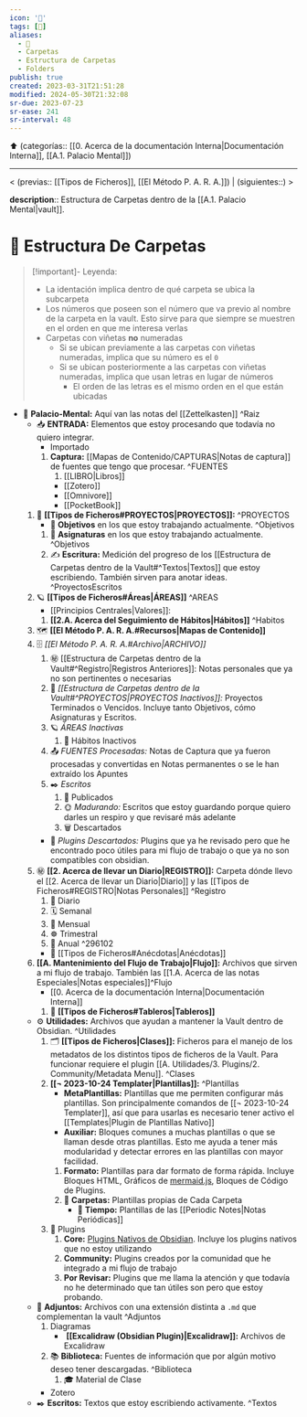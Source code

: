 ```yaml
---
icon: '📂'
tags: [📃]
aliases:
  - 📂
  - Carpetas
  - Estructura de Carpetas
  - Folders
publish: true
created: 2023-03-31T21:51:28
modified: 2024-05-30T21:32:08
sr-due: 2023-07-23
sr-ease: 241
sr-interval: 48
---
```


⬆️ (categorías:: [[0. Acerca de la documentación Interna|Documentación Interna]], [[A.1. Palacio Mental]])

---

< (previas:: [[Tipos de Ficheros]], [[El Método P. A. R. A.]]) | (siguientes::) >

**description**:: Estructura de Carpetas dentro de la [[A.1. Palacio Mental|vault]].

# 📂 Estructura De Carpetas

> [!important]- Leyenda:
> - La identación implica dentro de qué carpeta se ubica la subcarpeta
> - Los números que poseen son el número que va previo al nombre de la carpeta en la vault. Esto sirve para que siempre se muestren en el orden en que me interesa verlas
> - Carpetas con viñetas **no** numeradas
>   - Si se ubican previamente a las carpetas con viñetas numeradas, implica que su número es el `0`
>   - Si se ubican posteriormente a las carpetas con viñetas numeradas, implica que usan letras en lugar de números
> 	  - El orden de las letras es el mismo orden en el que están ubicadas

- 🔏 **Palacio-Mental:** Aquí van las notas del [[Zettelkasten]] ^Raiz
    - 📥 **ENTRADA:** Elementos que estoy procesando que todavía no quiero integrar.
        - Importado
        1. **Captura:** [[Mapas de Contenido/CAPTURAS|Notas de captura]] de fuentes que tengo que procesar. ^FUENTES
            1. [[LIBRO|Libros]]
            - [[Zotero]]
            - [[Omnivore]]
            - [[PocketBook]]
    1. 🏹 **[[Tipos de Ficheros#PROYECTOS|PROYECTOS]]:** ^PROYECTOS
        - 🎯 **Objetivos** en los que estoy trabajando actualmente. ^Objetivos
        1. 🏫 **Asignaturas** en los que estoy trabajando actualmente. ^Objetivos
        2. ✍️ **Escritura:** Medición del progreso de los [[Estructura de Carpetas dentro de la Vault#^Textos|Textos]] que estoy escribiendo. También sirven para anotar ideas. ^ProyectosEscritos
    2. 🪐 **[[Tipos de Ficheros#Áreas|ÁREAS]]** ^AREAS
        - [[Principios Centrales|Valores]]:
        1. **[[2.A. Acerca del Seguimiento de Hábitos|Hábitos]]** ^Habitos
    3. 🗺️ **[[El Método P. A. R. A.#Recursos|Mapas de Contenido]]**
    4. 🗄️ *[[El Método P. A. R. A.#Archivo|ARCHIVO]]*
        1. ㊙️ [[Estructura de Carpetas dentro de la Vault#^Registro|Registros Anteriores]]: Notas personales que ya no son pertinentes o necesarias
        2. 🏹 *[[Estructura de Carpetas dentro de la Vault#^PROYECTOS|PROYECTOS Inactivos]]:* Proyectos Terminados o Vencidos. Incluye tanto Objetivos, cómo Asignaturas y Escritos.
        3. 🪐 *ÁREAS Inactivas*
            1. 🔂 Hábitos Inactivos
        4. 📤 *FUENTES Procesadas:* Notas de Captura que ya fueron procesadas y convertidas en Notas permanentes o se le han extraído los Apuntes
        5. ✒️ *Escritos*
            1. 📰 Publicados
            2. 🌞 *Madurando:* Escritos que estoy guardando porque quiero darles un respiro y que revisaré más adelante
            3. 🗑️ Descartados
        - 🔌 *Plugins Descartados:* Plugins que ya he revisado pero que he encontrado poco útiles para mi flujo de trabajo o que ya no son compatibles con obsidian.
    5. ㊙️ **[[2. Acerca de llevar un Diario|REGISTRO]]:** Carpeta dónde llevo el [[2. Acerca de llevar un Diario|Diario]] y las [[Tipos de Ficheros#REGISTRO|Notas Personales]] ^Registro
        1. 📆 Diario
        2. 🗓️ Semanal
        3. 📅 Mensual
        4. ☸️ Trimestral
        5. 🎇 Anual ^296102
        - 💽 [[Tipos de Ficheros#Anécdotas|Anécdotas]]
    6. **[[A. Mantenimiento del Flujo de Trabajo|Flujo]]:** Archivos que sirven a mi flujo de trabajo. También las [[1.A. Acerca de las notas Especiales|Notas especiales]]^Flujo
        - [[0. Acerca de la documentación Interna|Documentación Interna]]
        1. 📇 **[[Tipos de Ficheros#Tableros|Tableros]]**
    - ⚙️ **Utilidades:** Archivos que ayudan a mantener la Vault dentro de Obsidian. ^Utilidades
        1. 🗂️ **[[Tipos de Ficheros|Clases]]:** Ficheros para el manejo de los metadatos de los distintos tipos de ficheros de la Vault. Para funcionar requiere el plugin [[A. Utilidades/3. Plugins/2. Community/Metadata Menu]]. ^Clases
        2. **[[¬ 2023-10-24 Templater|Plantillas]]:** ^Plantillas
            - **MetaPlantillas:** Plantillas que me permiten configurar más plantillas. Son principalmente comandos de [[¬ 2023-10-24 Templater]], así que para usarlas es necesario tener activo el [[Templates|Plugin de Plantillas Nativo]]
            - **Auxiliar:** Bloques comunes a muchas plantillas o que se llaman desde otras plantillas. Esto me ayuda a tener más modularidad y detectar errores en las plantillas con mayor facilidad.
            1. **Formato:** Plantillas para dar formato de forma rápida. Incluye Bloques HTML, Gráficos de [mermaid.js](https://mermaid-js.github.io/mermaid/#/), Bloques de Código de Plugins.
            2. 📁 **Carpetas:** Plantillas propias de Cada Carpeta
                - 📒 **Tiempo:** Plantillas de las [[Periodic Notes|Notas Periódicas]]
        3. 🔌 Plugins
            1. **Core:** [Plugins Nativos de Obsidian](https://help.obsidian.md/Plugins/Core+plugins). Incluye los plugins nativos que no estoy utilizando
            2. **Community:** Plugins creados por la comunidad que he integrado a mi flujo de trabajo
            3. **Por Revisar:** Plugins que me llama la atención y que todavía no he determinado que tan útiles son pero que estoy probando.
    - 📎 **Adjuntos:** Archivos con una extensión distinta a `.md` que complementan la vault ^Adjuntos
        1. Diagramas
            - ️ **[[Excalidraw (Obsidian Plugin)|Excalidraw]]:** Archivos de Excalidraw
        2. 📚 **Biblioteca:** Fuentes de información que por algún motivo deseo tener descargadas. ^Biblioteca
            1. 🎓 Material de Clase
        - Zotero
    - ✒️ **Escritos:** Textos que estoy escribiendo activamente. ^Textos

